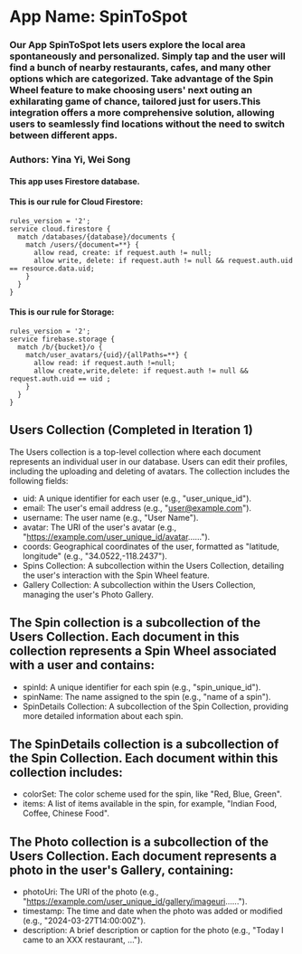 # App Name: SpinToSpot
### Our App SpinToSpot lets users explore the local area spontaneously and personalized. Simply tap and the user will find a bunch of nearby restaurants, cafes, and many other options which are categorized. Take advantage of the Spin Wheel feature to make choosing users' next outing an exhilarating game of chance, tailored just for users.This integration offers a more comprehensive solution, allowing users to seamlessly find locations without the need to switch between different apps.
###    Authors: Yina Yi, Wei Song

#### This app uses Firestore database.
#### This is our rule for Cloud Firestore:
```
rules_version = '2';
service cloud.firestore {
  match /databases/{database}/documents { 
    match /users/{document=**} {
      allow read, create: if request.auth != null;
      allow write, delete: if request.auth != null && request.auth.uid == resource.data.uid;
    }
  }
}
```
#### This is our rule for Storage:
```
rules_version = '2';
service firebase.storage {
  match /b/{bucket}/o {
    match/user_avatars/{uid}/{allPaths=**} {
      allow read: if request.auth !=null;
      allow create,write,delete: if request.auth != null && request.auth.uid == uid ;
    }
  }
}
```
## Users Collection (Completed in Iteration 1)
The Users collection is a top-level collection where each document represents an individual user in our database. Users can edit their profiles, including the uploading and deleting of avatars. The collection includes the following fields:

- uid: A unique identifier for each user (e.g., "user_unique_id").
- email: The user's email address (e.g., "user@example.com").
- username: The user name (e.g., "User Name").
- avatar: The URI of the user's avatar (e.g., "https://example.com/user_unique_id/avatar......").
- coords: Geographical coordinates of the user, formatted as "latitude, longitude" (e.g., "34.0522,-118.2437").
- Spins Collection: A subcollection within the Users Collection, detailing the user's interaction with the Spin Wheel feature.
- Gallery Collection: A subcollection within the Users Collection, managing the user's Photo Gallery.

## The Spin collection is a subcollection of the Users Collection. Each document in this collection represents a Spin Wheel associated with a user and contains:

- spinId: A unique identifier for each spin (e.g., "spin_unique_id").
- spinName: The name assigned to the spin (e.g., "name of a spin").
- SpinDetails Collection: A subcollection of the Spin Collection, providing more detailed information about each spin.

## The SpinDetails collection is a subcollection of the Spin Collection. Each document within this collection includes:

- colorSet: The color scheme used for the spin, like "Red, Blue, Green".
- items: A list of items available in the spin, for example, "Indian Food, Coffee, Chinese Food".

## The Photo collection is a subcollection of the Users Collection. Each document represents a photo in the user's Gallery, containing:

- photoUri: The URI of the photo (e.g., "https://example.com/user_unique_id/gallery/imageuri......").
- timestamp: The time and date when the photo was added or modified (e.g., "2024-03-27T14:00:00Z").
- description: A brief description or caption for the photo (e.g., "Today I came to an XXX restaurant, ...").
